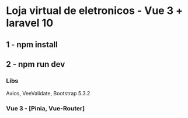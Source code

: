 # Loja virtual de eletronicos - Vue 3 + laravel 10

## 1 - npm install
## 2 - npm run dev

### Libs
Axios, VeeValidate, Bootstrap 5.3.2
### Vue 3 - [Pinia, Vue-Router]


